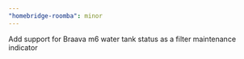 ```yaml
---
"homebridge-roomba": minor
---
```


Add support for Braava m6 water tank status as a filter maintenance indicator
